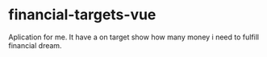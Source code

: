 # financial-targets-vue
Aplication for me. It have a on  target show how many money i need to fulfill financial dream.
